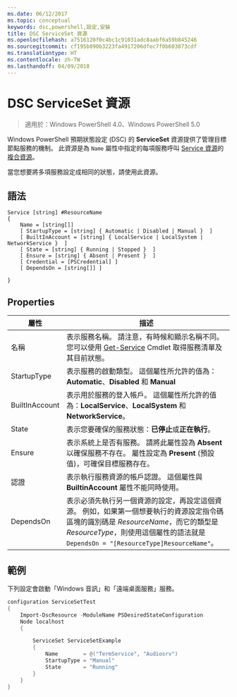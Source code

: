 ```yaml
---
ms.date: 06/12/2017
ms.topic: conceptual
keywords: dsc,powershell,設定,安裝
title: DSC ServiceSet 資源
ms.openlocfilehash: a7516120f0c4bc1c91031adc8aabf6a59b845246
ms.sourcegitcommit: cf195b090b3223fa4917206dfec7f0b603873cdf
ms.translationtype: HT
ms.contentlocale: zh-TW
ms.lasthandoff: 04/09/2018
---
```

# <a name="dsc-serviceset-resource"></a>DSC ServiceSet 資源

> 適用於：Windows PowerShell 4.0、Windows PowerShell 5.0


Windows PowerShell 預期狀態設定 (DSC) 的 **ServiceSet** 資源提供了管理目標節點服務的機制。 此資源是為 `Name` 屬性中指定的每項服務呼叫 [Service 資源](serviceResource.md)的[複合資源](authoringResourceComposite.md)。

當您想要將多項服務設定成相同的狀態，請使用此資源。

## <a name="syntax"></a>語法

```
Service [string] #ResourceName
{
    Name = [string[]]
    [ StartupType = [string] { Automatic | Disabled | Manual }  ]
    [ BuiltInAccount = [string] { LocalService | LocalSystem | NetworkService }  ]
    [ State = [string] { Running | Stopped }  ]
    [ Ensure = [string] { Absent | Present }  ]
    [ Credential = [PSCredential] ]
    [ DependsOn = [string[]] ]

}
```

## <a name="properties"></a>Properties

|  屬性  |  描述   |
|---|---|
| 名稱| 表示服務名稱。 請注意，有時候和顯示名稱不同。 您可以使用 [Get-Service](https://technet.microsoft.com/library/hh849804.aspx) Cmdlet 取得服務清單及其目前狀態。|
| StartupType| 表示服務的啟動類型。 這個屬性所允許的值為：**Automatic**、**Disabled** 和 **Manual**|
| BuiltInAccount| 表示用於服務的登入帳戶。 這個屬性所允許的值為：**LocalService**、**LocalSystem** 和 **NetworkService**。|
| State| 表示您要確保的服務狀態：**已停止**或**正在執行**。|
| Ensure| 表示系統上是否有服務。 請將此屬性設為 **Absent** 以確保服務不存在。 屬性設定為 **Present** (預設值)，可確保目標服務存在。|
| 認證| 表示執行服務資源的帳戶認證。 這個屬性與 **BuiltinAccount** 屬性不能同時使用。|
| DependsOn| 表示必須先執行另一個資源的設定，再設定這個資源。 例如，如果第一個想要執行的資源設定指令碼區塊的識別碼是 *ResourceName*，而它的類型是 *ResourceType*，則使用這個屬性的語法就是 `DependsOn = "[ResourceType]ResourceName"`。|



## <a name="example"></a>範例

下列設定會啟動「Windows 音訊」和「遠端桌面服務」服務。

```powershell
configuration ServiceSetTest
{
    Import-DscResource -ModuleName PSDesiredStateConfiguration
    Node localhost
    {

        ServiceSet ServiceSetExample
        {
            Name        = @("TermService", "Audiosrv")
            StartupType = "Manual"
            State       = "Running"
        }
    }
}
```